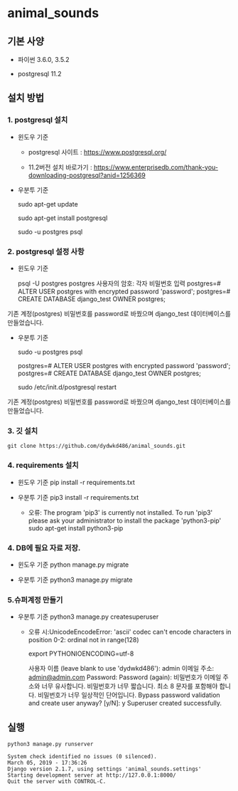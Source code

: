 # animal_sounds

## 기본 사양

- 파이썬 3.6.0, 3.5.2

- postgresql 11.2

## 설치 방법
### 1. postgresql 설치
- 윈도우 기준
    - postgresql 사이트 : https://www.postgresql.org/
  
    - 11.2버전 설치 바로가기 : https://www.enterprisedb.com/thank-you-downloading-postgresql?anid=1256369

- 우분투 기준
 
    sudo apt-get update
	
    sudo apt-get install postgresql
	
    sudo -u postgres psql


### 2. postgresql 설정 사항
- 윈도우 기준

	psql -U postgres
	postgres 사용자의 암호: 각자 비밀번호 입력 
	postgres=# ALTER USER postgres with encrypted password 'password';
	postgres=# CREATE DATABASE django_test OWNER postgres;

기존 계정(postgres) 비밀번호를 password로 바꿨으며 django_test 데이터베이스를 만들었습니다.

- 우분투 기준

	sudo -u postgres psql

	postgres=# ALTER USER postgres with encrypted password 'password';
	postgres=# CREATE DATABASE django_test OWNER postgres;

	sudo /etc/init.d/postgresql restart

기존 계정(postgres) 비밀번호를 password로 바꿨으며 django_test 데이터베이스를 만들었습니다.

### 3. 깃 설치
	git clone https://github.com/dydwkd486/animal_sounds.git

### 4. requirements 설치
- 윈도우 기준
	pip install -r requirements.txt

- 우분투 기준
	pip3 install -r requirements.txt

   - 오류: The program 'pip3' is currently not installed. To run 'pip3' please ask your administrator to install the  package 'python3-pip'
	sudo apt-get install python3-pip

### 4. DB에 필요 자료 저장.
- 윈도우 기준
	python manage.py migrate

- 우분투 기준
	python3 manage.py migrate

### 5.슈퍼계정 만들기
- 우분투 기준
	python3 manage.py createsuperuser

  - 오류 시:UnicodeEncodeError: 'ascii' codec can't encode characters in position 0-2: ordinal not in range(128)

	export PYTHONIOENCODING=utf-8

	사용자 이름 (leave blank to use 'dydwkd486'): admin
	이메일 주소: admin@admin.com
	Password: 
	Password (again): 
	비밀번호가 이메일 주소와 너무 유사합니다.
	비밀번호가 너무 짧습니다. 최소 8 문자를 포함해야 합니다.
	비밀번호가 너무 일상적인 단어입니다.
	Bypass password validation and create user anyway? [y/N]: y
	Superuser created successfully.

## 실행
	python3 manage.py runserver

	System check identified no issues (0 silenced).
	March 05, 2019 - 17:36:26
	Django version 2.1.7, using settings 'animal_sounds.settings'
	Starting development server at http://127.0.0.1:8000/
	Quit the server with CONTROL-C.
